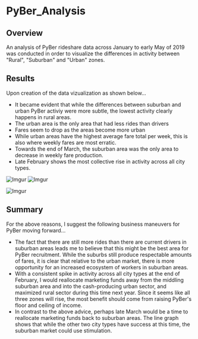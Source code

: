 # PyBer_Analysis
## Overview
An analysis of PyBer rideshare data across January to early May of 2019 was conducted in order to visualize the differences in activity between "Rural", "Suburban" and "Urban" zones.
## Results
Upon creation of the data vizualization as shown below... 
 - It became evident that while the differences between suburban and urban PyBer activiy were more subtle, the lowest activity clearly happens in rural areas.
 - The urban area is the only area that had less rides than drivers
 - Fares seem to drop as the areas become more urban
 - While urban areas have the highest average fare total per week, this is also where weekly fares are most erratic.
 - Towards the end of March, the suburban area was the only area to decrease in weekly fare production.
 - Late February shows the most collective rise in activity across all city types.
 
![Imgur](https://imgur.com/scA2gSa.png)
![Imgur](https://imgur.com/J54ruCx.png)

![Imgur](https://imgur.com/J1U1ADc.png)

## Summary
For the above reasons, I suggest the following business maneuvers for PyBer moving forward...
  - The fact that there are still more rides than there are current drivers in suburban areas leads me to believe that this might be the best area for PyBer recruitment. While the suburbs still produce respectable amounts of fares, it is clear that relative to the urban market, there is more opportunity for an increased ecosystem of workers in suburban areas.
  - With a consistent spike in activity across all city types at the end of February, I would reallocate marketing funds away from the middling suburban area and into the cash-producing urban sector, and maximized rural sector during this time next year. Since it seems like all three zones will rise, the most benefit should come from raising PyBer's floor and ceiling of income.
  - In contrast to the above advice, perhaps late March would be a time to reallocate marketing funds back to suburban areas. The line graph shows that while the other two city types have success at this time, the suburban market could use stimulation.
